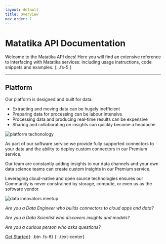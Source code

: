 ```yaml
---
layout: default
title: Overview
nav_order: 1
---
```


# Matatika API Documentation

Welcome to the Matatika API docs! Here you will find an extensive reference to interfacing with Matatika services: including usage instructions, code snippets and examples.
{: .fs-5 }

---

## Platform
Our platform is designed and built for data.

- Extracting and moving data can be hugely inefficient
- Preparing data for processing can be labour intensive
- Processing data and producing real-time results can be expensive
- Sharing and collaborating on insights can quickly become a headache

![platform techonology](https://www-staging.matatika.com/wp-content/uploads/2020/03/Platform-technology.png)

As part of our software service we provide fully supported connectors to your data and the ability to deploy custom connectors in our Premium service.

Our team are constantly adding insights to our data channels and your own data science teams can create custom insights in our Premium service.

Leveraging cloud-native and open source technologies ensures our Community is never constrained by storage, compute, or even us as the software vendor.

![data innovators meetup](https://www-staging.matatika.com/wp-content/uploads/2020/03/Data-Innovators-Meetup-2-300x167.png)

*Are you a Data Engineer who builds connectors to cloud apps and data?*

*Are you a Data Scientist who discovers insights and models?*

*Are you a curious person who asks questions?*

[Get Started]({{site.baseurl}}/getting-started){: .btn .fs-6}
{: .text-center}